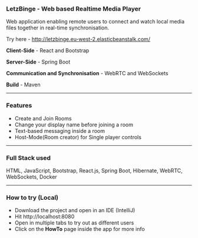 ### LetzBinge - Web based Realtime Media Player

Web application enabling remote users to connect and watch local media files together in real-time synchronisation.

Try here - http://letzbinge.eu-west-2.elasticbeanstalk.com/

**Client-Side** - React and Bootstrap

**Server-Side** - Spring Boot

**Communication and Synchronisation** - WebRTC and WebSockets

**Build** - Maven

---

### Features

- Create and Join Rooms
- Change your display name before joining a room
- Text-based messaging inside a room
- Host-Mode(Room creator) for Single player controls

---

### Full Stack used 

HTML, JavaScript, Bootstrap, React.js, Spring Boot, Hibernate, WebRTC, WebSockets, Docker

---

### How to try (Local)

- Download the project and open in an IDE (IntelliJ)
- Hit http://localhost:8080
- Open in multiple tabs to try out as different users
- Click on the **HowTo** page inside the app for more info
